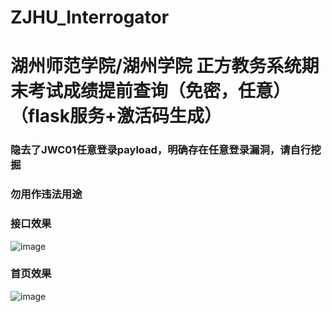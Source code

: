 # ZJHU_Interrogator
# 湖州师范学院/湖州学院  正方教务系统期末考试成绩提前查询（免密，任意）（flask服务+激活码生成）

### 隐去了JWC01任意登录payload，明确存在任意登录漏洞，请自行挖掘

### 勿用作违法用途

### 接口效果
![image](https://user-images.githubusercontent.com/58980928/127740951-9ce3f66f-99f1-4b2a-8bff-5d97547264a3.png)

### 首页效果
![image](https://user-images.githubusercontent.com/58980928/127740978-8d8d99ae-332d-4868-850e-ddfc4d93e0d3.png)
